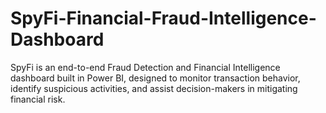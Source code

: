 # SpyFi-Financial-Fraud-Intelligence-Dashboard
SpyFi is an end-to-end Fraud Detection and Financial Intelligence dashboard built in Power BI, designed to monitor transaction behavior, identify suspicious activities, and assist decision-makers in mitigating financial risk.
